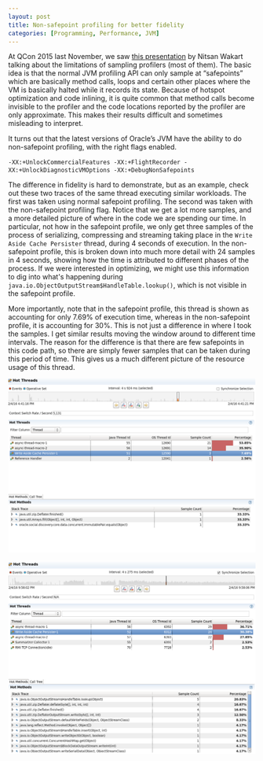 ```yaml
---
layout: post
title: Non-safepoint profiling for better fidelity
categories: [Programming, Performance, JVM]
---
```


At QCon 2015 last November, we saw [this presentation](http://www.infoq.com/presentations/profilers-hotspots-bottlenecks) by Nitsan Wakart talking about the limitations of sampling profilers (most of them).  The basic idea is that the normal JVM profiling API can only sample at “safepoints” which are basically method calls, loops and certain other places where the VM is basically halted while it records its state.  Because of hotspot optimization and code inlining, it is quite common that method calls become invisible to the profiler and the code locations reported by the profiler are only approximate.  This makes their results difficult and sometimes misleading to interpret.

It turns out that the latest versions of Oracle’s JVM have the ability to do non-safepoint profiling, with the right flags enabled.

```
-XX:+UnlockCommercialFeatures -XX:+FlightRecorder -XX:+UnlockDiagnosticVMOptions -XX:+DebugNonSafepoints
```

The difference in fidelity is hard to demonstrate, but as an example, check out these two traces of the same thread executing similar workloads.  The first was taken using normal safepoint profiling.  The second was taken with the non-safepoint profiling flag.  Notice that we get a lot more samples, and a more detailed picture of where in the code we are spending our time.  In particular, not how in the safepoint profile, we only get three samples of the process of serializing, compressing and streaming taking place in the `Write Aside Cache Persister` thread, during 4 seconds of execution.  In the non-safepoint profile, this is broken down into much more detail with 24 samples in 4 seconds, showing how the time is attributed to different phases of the process.  If we were interested in optimizing, we might use this information to dig into what's happening during `java.io.ObjectOutputStream$HandleTable.lookup()`, which is not visible in the safepoint profile.  

More importantly, note that in the safepoint profile, this thread is shown as accounting for only 7.69% of execution time, whereas in the non-safepoint profile, it is accounting for 30%.  This is not just a difference in where I took the samples.  I get similar results moving the window around to different time intervals.  The reason for the difference is that there are few safepoints in this code path, so there are simply fewer samples that can be taken during this period of time.  This gives us a much different picture of the resource usage of this thread.


![Safepoint Profile](/images/safepoint-profile.png)

![Non-Safepoint Profile](/images/non-safepoint-profile.png)
